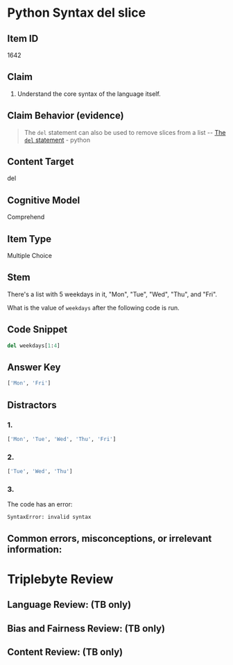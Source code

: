 # Python Syntax del slice

## Item ID
1642

## Claim
1. Understand the core syntax of the language itself.

## Claim Behavior (evidence)
> The `del` statement can also be used to remove slices from a list 
> -- [The `del` statement](https://docs.python.org/3/tutorial/datastructures.html#the-del-statement) - python

## Content Target
del

## Cognitive Model
Comprehend

## Item Type
Multiple Choice

## Stem

There's a list with 5 weekdays in it, "Mon", "Tue", "Wed", "Thu", and "Fri".

What is the value of `weekdays` after the following code is run.

## Code Snippet

```python
del weekdays[1:4]
```

## Answer Key

```python
['Mon', 'Fri']
```

## Distractors

### 1.
```python
['Mon', 'Tue', 'Wed', 'Thu', 'Fri']
```

### 2.
```python
['Tue', 'Wed', 'Thu']
```

### 3.
The code has an error:
```
SyntaxError: invalid syntax
```


## Common errors, misconceptions, or irrelevant information:


# Triplebyte Review


## Language Review: (TB only)


## Bias and Fairness Review: (TB only)


## Content Review: (TB only)

